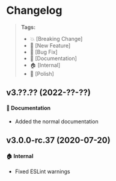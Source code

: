 Changelog
=========

> **Tags:**
> - :boom:       [Breaking Change]
> - :rocket:     [New Feature]
> - :bug:        [Bug Fix]
> - :memo:       [Documentation]
> - :house:      [Internal]
> - :nail_care:  [Polish]

## v3.??.?? (2022-??-??)

#### :memo: Documentation

* Added the normal documentation

## v3.0.0-rc.37 (2020-07-20)

#### :house: Internal

* Fixed ESLint warnings
